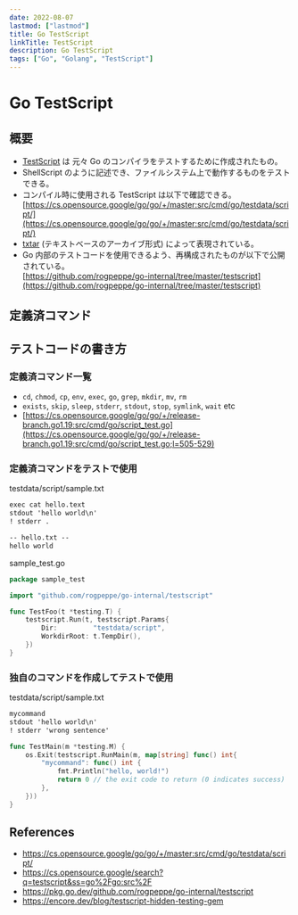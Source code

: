 ```yaml
---
date: 2022-08-07
lastmod: ["lastmod"]
title: Go TestScript
linkTitle: TestScript
description: Go TestScript
tags: ["Go", "Golang", "TestScript"]
---
```


# Go TestScript

## 概要
- [TestScript](https://cs.opensource.google/go/go/+/release-branch.go1.19:src/cmd/go/script_test.go) は 元々 Go のコンパイラをテストするために作成されたもの。
- ShellScript のように記述でき、ファイルシステム上で動作するものをテストできる。
- コンパイル時に使用される TestScript は以下で確認できる。  
  [https://cs.opensource.google/go/go/+/master:src/cmd/go/testdata/script/](https://cs.opensource.google/go/go/+/master:src/cmd/go/testdata/script/)
- [txtar](https://pkg.go.dev/golang.org/x/tools/txtar) (テキストベースのアーカイブ形式) によって表現されている。
- Go 内部のテストコードを使用できるよう、再構成されたものが以下で公開されている。  
  [https://github.com/rogpeppe/go-internal/tree/master/testscript](https://github.com/rogpeppe/go-internal/tree/master/testscript)



## 定義済コマンド

## テストコードの書き方

### 定義済コマンド一覧

- `cd`, `chmod`, `cp`, `env`, `exec`, `go`, `grep`, `mkdir`, `mv`, `rm`
- `exists`, `skip`, `sleep`, `stderr`, `stdout`, `stop`, `symlink`, `wait` etc
- [https://cs.opensource.google/go/go/+/release-branch.go1.19:src/cmd/go/script_test.go](https://cs.opensource.google/go/go/+/release-branch.go1.19:src/cmd/go/script_test.go;l=505-529)


### 定義済コマンドをテストで使用

testdata/script/sample.txt
```txt
exec cat hello.text
stdout 'hello world\n'
! stderr .

-- hello.txt --
hello world
```

sample_test.go
```go {hl_lines=[2,14,15],linenostart=1}
package sample_test

import "github.com/rogpeppe/go-internal/testscript"

func TestFoo(t *testing.T) {
	testscript.Run(t, testscript.Params{
		Dir:         "testdata/script",
		WorkdirRoot: t.TempDir(),
	})
}
```

### 独自のコマンドを作成してテストで使用

testdata/script/sample.txt
```txt
mycommand
stdout 'hello world\n'
! stderr 'wrong sentence'
```

```go
func TestMain(m *testing.M) {
    os.Exit(testscript.RunMain(m, map[string] func() int{
        "mycommand": func() int {
            fmt.Println("hello, world!")
            return 0 // the exit code to return (0 indicates success)
        },
    }))
}
```

## References
- https://cs.opensource.google/go/go/+/master:src/cmd/go/testdata/script/
- https://cs.opensource.google/search?q=testscript&ss=go%2Fgo:src%2F
- https://pkg.go.dev/github.com/rogpeppe/go-internal/testscript
- https://encore.dev/blog/testscript-hidden-testing-gem
